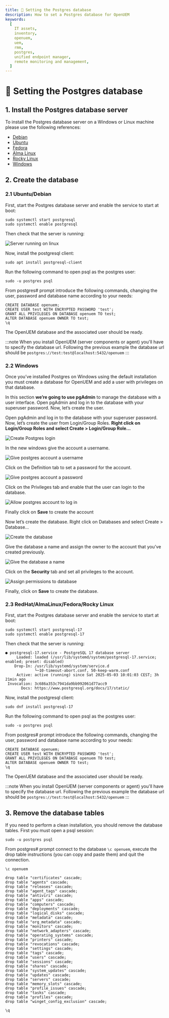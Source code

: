 ```yaml
---
title: 🐘 Setting the Postgres database
description: How to set a Postgres database for OpenUEM
keywords:
  [
    IT assets,
    inventory,
    openuem,
    uem,
    rmm,
    postgres,
    unified endpoint manager,
    remote monitoring and management,
  ]
---
```


# 🐘 Setting the Postgres database

## 1. Install the Postgres database server

To install the Postgres database server on a Windows or Linux machine please use the following references:

- [Debian](https://www.postgresql.org/download/linux/debian/)
- [Ubuntu](https://www.postgresql.org/download/linux/ubuntu/)
- [Fedora](https://www.postgresql.org/download/linux/redhat/)
- [Alma Linux](https://www.postgresql.org/download/linux/redhat/)
- [Rocky Linux](https://www.postgresql.org/download/linux/redhat/)
- [Windows](https://www.postgresql.org/download/windows/)

## 2. Create the database

### 2.1 Ubuntu/Debian

First, start the Postgres database server and enable the service to start at boot:

```(bash)
sudo systemctl start postgresql
sudo systemctl enable postgresql
```

Then check that the server is running:

![Server running on linux](/img/linux/postgres_running.png)

Now, install the postgresql client:

```(bash)
sudo apt install postgresql-client
```

Run the following command to open psql as the postgres user:

```(bash)
sudo -u postgres psql
```

From postgres# prompt introduce the following commands, changing the user, password and database name according to your needs:

```(bash)
CREATE DATABASE openuem;
CREATE USER test WITH ENCRYPTED PASSWORD 'test';
GRANT ALL PRIVILEGES ON DATABASE openuem TO test;
ALTER DATABASE openuem OWNER TO test;
\q
```

The OpenUEM database and the associated user should be ready.

:::note
When you install OpenUEM (server components or agent) you'll have to specify the database url. Following the previous example the database url should be `postgres://test:test@localhost:5432/openuem`
:::

### 2.2 Windows

Once you’ve installed Postgres on Windows using the default installation you must create a database for OpenUEM and add a user with privileges on that database.

In this section **we’re going to use pgAdmin** to manage the database with a user interface. Open pgAdmin and log in to the database with your superuser password. Now, let’s create the user.

Open pgAdmin and log in to the database with your superuser password. Now, let’s create the user from Login/Group Roles. **Right click on Login/Group Roles and select Create > Login/Group Role...**

![Create Postgres login](/img/postgres/postgres_create_user_1.png)

In the new windows give the account a username.

![Give postgres account a username](/img/postgres/postgres_create_user_2.png)

Click on the Definition tab to set a password for the account.

![Give postgres account a password](/img/postgres/postgres_create_user_3.png)

Click on the Privileges tab and enable that the user can login to the database.

![Allow postgres account to log in](/img/postgres/postgres_create_user_4.png)

Finally click on **Save** to create the account

Now let’s create the database. Right click on Databases and select Create > Database…

![Create the database](/img/postgres/postgres_create_database_1.png)

Give the database a name and assign the owner to the account that you’ve created previously.

![Give the database a name](/img/postgres/postgres_create_database_2.png)

Click on the **Security** tab and set all privileges to the account.

![Assign permissions to database](/img/postgres/postgres_create_database_3.png)

Finally, click on **Save** to create the database.

### 2.3 RedHat/AlmaLinux/Fedora/Rocky Linux

First, start the Postgres database server and enable the service to start at boot:

```(bash)
sudo systemctl start postgresql-17
sudo systemctl enable postgresql-17
```

Then check that the server is running:

```(bash)
● postgresql-17.service - PostgreSQL 17 database server
     Loaded: loaded (/usr/lib/systemd/system/postgresql-17.service; enabled; preset: disabled)
    Drop-In: /usr/lib/systemd/system/service.d
             └─10-timeout-abort.conf, 50-keep-warm.conf
     Active: active (running) since Sat 2025-05-03 10:01:03 CEST; 3h 21min ago
 Invocation: 3c686a353c7941da9bb992061d77acc9
       Docs: https://www.postgresql.org/docs/17/static/

```

Now, install the postgresql client:

```(bash)
sudo dnf install postgresql-17
```

Run the following command to open psql as the postgres user:

```(bash)
sudo -u postgres psql
```

From postgres# prompt introduce the following commands, changing the user, password and database name according to your needs:

```(bash)
CREATE DATABASE openuem;
CREATE USER test WITH ENCRYPTED PASSWORD 'test';
GRANT ALL PRIVILEGES ON DATABASE openuem TO test;
ALTER DATABASE openuem OWNER TO test;
\q
```

The OpenUEM database and the associated user should be ready.

:::note
When you install OpenUEM (server components or agent) you'll have to specify the database url. Following the previous example the database url should be `postgres://test:test@localhost:5432/openuem`
:::


## 3. Remove the database tables

If you need to perform a clean installation, you should remove the database tables. First you must open a psql session:

```(bash)
sudo -u postgres psql
```

From postgres# prompt connect to the database `\c openuem`, execute the drop table instructions (you can copy and paste them) and quit the connection.

```(bash)
\c openuem

drop table "certificates" cascade;
drop table "agents" cascade;
drop table "releases" cascade;
drop table "agent_tags" cascade;
drop table "antiviri" cascade;
drop table "apps" cascade;
drop table "computers" cascade;
drop table "deployments" cascade;
drop table "logical_disks" cascade;
drop table "metadata" cascade;
drop table "org_metadata" cascade;
drop table "monitors" cascade;
drop table "network_adapters" cascade;
drop table "operating_systems" cascade;
drop table "printers" cascade;
drop table "revocations" cascade;
drop table "settings" cascade;
drop table "tags" cascade;
drop table "users" cascade;
drop table "sessions" cascade;
drop table "shares" cascade;
drop table "system_updates" cascade;
drop table "updates" cascade;
drop table "servers" cascade;
drop table "memory_slots" cascade;
drop table "profile_issues" cascade;
drop table "tasks" cascade;
drop table "profiles" cascade;
drop table "winget_config_exclusion" cascade;

\q
```
